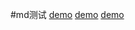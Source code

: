 #md测试
[demo](https://rqspce.github.io/md/demo.md)
[demo](https://rqspce.github.io/md/demo)
[demo](https://rqspce.github.io/md/demo/)
